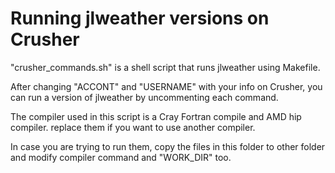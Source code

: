 # Running jlweather versions on Crusher

"crusher_commands.sh" is a shell script that runs jlweather using Makefile.

After changing "ACCONT" and "USERNAME" with your info on Crusher, you can run a version of jlweather by uncommenting each command.

The compiler used in this script is a Cray Fortran compile and AMD hip compiler. replace them if you want to use another compiler.

In case you are trying to run them, copy the files in this folder to other folder and modify compiler command and "WORK_DIR" too.
